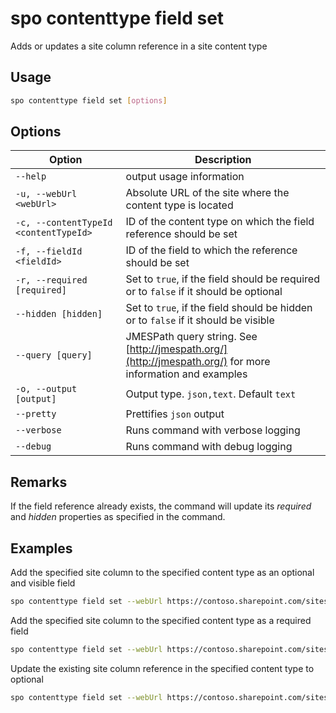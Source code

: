 # spo contenttype field set

Adds or updates a site column reference in a site content type

## Usage

```sh
spo contenttype field set [options]
```

## Options

Option|Description
------|-----------
`--help`|output usage information
`-u, --webUrl <webUrl>`|Absolute URL of the site where the content type is located
`-c, --contentTypeId <contentTypeId>`|ID of the content type on which the field reference should be set
`-f, --fieldId <fieldId>`|ID of the field to which the reference should be set
`-r, --required [required]`|Set to `true`, if the field should be required or to `false` if it should be optional
`--hidden [hidden]`|Set to `true`, if the field should be hidden or to `false` if it should be visible
`--query [query]`|JMESPath query string. See [http://jmespath.org/](http://jmespath.org/) for more information and examples
`-o, --output [output]`|Output type. `json,text`. Default `text`
`--pretty`|Prettifies `json` output
`--verbose`|Runs command with verbose logging
`--debug`|Runs command with debug logging

## Remarks

If the field reference already exists, the command will update its _required_ and _hidden_ properties as specified in the command.

## Examples

Add the specified site column to the specified content type as an optional and visible field

```sh
spo contenttype field set --webUrl https://contoso.sharepoint.com/sites/portal --contentTypeId 0x01007926A45D687BA842B947286090B8F67D --fieldId ebe7e498-44ff-43da-a7e5-99b444f656a5
```

Add the specified site column to the specified content type as a required field

```sh
spo contenttype field set --webUrl https://contoso.sharepoint.com/sites/portal --contentTypeId 0x01007926A45D687BA842B947286090B8F67D --fieldId ebe7e498-44ff-43da-a7e5-99b444f656a5 --required true
```

Update the existing site column reference in the specified content type to optional

```sh
spo contenttype field set --webUrl https://contoso.sharepoint.com/sites/portal --contentTypeId 0x01007926A45D687BA842B947286090B8F67D --fieldId ebe7e498-44ff-43da-a7e5-99b444f656a5 --required false
```